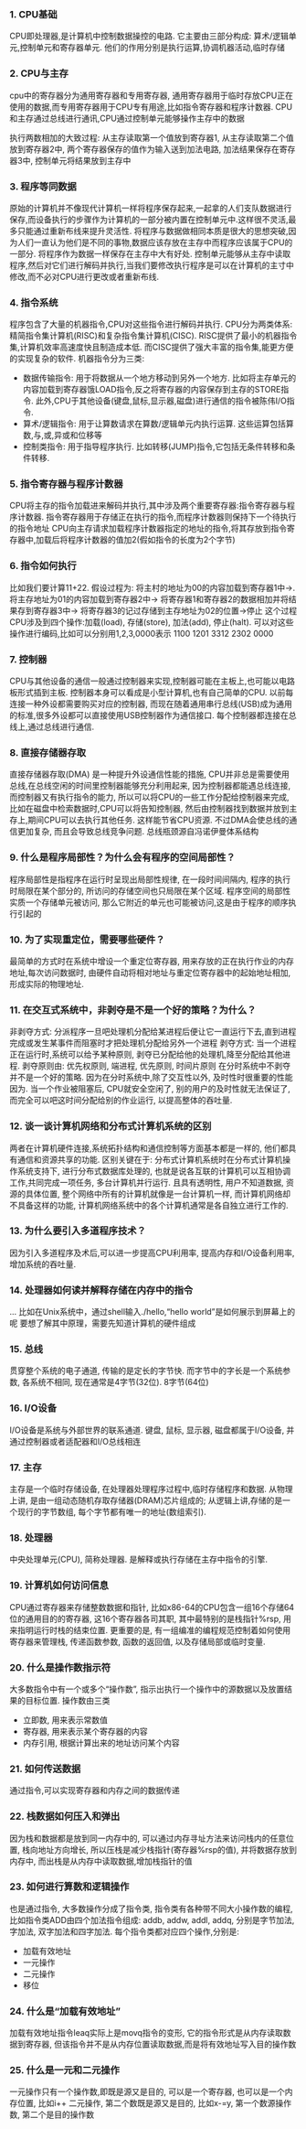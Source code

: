 ### 1. CPU基础
CPU即处理器,是计算机中控制数据操控的电路. 
它主要由三部分构成:
算术/逻辑单元,控制单元和寄存器单元. 
他们的作用分别是执行运算,协调机器活动,临时存储

### 2. CPU与主存
cpu中的寄存器分为通用寄存器和专用寄存器, 通用寄存器用于临时存放CPU正在使用的数据,而专用寄存器用于CPU专有用途,比如指令寄存器和程序计数器. CPU和主存通过总线进行通讯,CPU通过控制单元能够操作主存中的数据

执行两数相加的大致过程: 从主存读取第一个值放到寄存器1, 从主存读取第二个值放到寄存器2中, 两个寄存器保存的值作为输入送到加法电路, 加法结果保存在寄存器3中, 控制单元将结果放到主存中

### 3. 程序等同数据
原始的计算机并不像现代计算机一样将程序保存起来,一起拿的人们支队数据进行保存,而设备执行的步骤作为计算机的一部分被内置在控制单元中.这样很不灵活,最多只能通过重新布线来提升灵活性. 将程序与数据做相同本质是很大的思想突破,因为人们一直认为他们是不同的事物,数据应该存放在主存中而程序应该属于CPU的一部分.
将程序作为数据一样保存在主存中大有好处. 控制单元能够从主存中读取程序,然后对它们进行解码并执行,当我们要修改执行程序是可以在计算机的主寸中修改,而不必对CPU进行更改或者重新布线.

### 4. 指令系统
程序包含了大量的机器指令,CPU对这些指令进行解码并执行. CPU分为两类体系:精简指令集计算机(RISC)和复杂指令集计算机(CISC). RISC提供了最小的机器指令集,计算机效率高速度快且制造成本低. 而CISC提供了强大丰富的指令集,能更方便的实现复杂的软件.
机器指令分为三类:
- 数据传输指令: 用于将数据从一个地方移动到另外一个地方. 比如将主存单元的内容加载到寄存器饿LOAD指令,反之将寄存器的内容保存到主存的STORE指令. 此外,CPU于其他设备(键盘,鼠标,显示器,磁盘)进行通信的指令被陈伟I/O指令.
- 算术/逻辑指令: 用于让算数请求在算数/逻辑单元内执行运算. 这些运算包括算数,与,或,异或和位移等
- 控制类指令: 用于指导程序执行. 比如转移(JUMP)指令,它包括无条件转移和条件转移.

### 5. 指令寄存器与程序计数器
CPU将主存的指令加载进来解码并执行,其中涉及两个重要寄存器:指令寄存器与程序计数器. 
指令寄存器用于存储正在执行的指令,而程序计数器则保持下一个待执行的指令地址
CPU向主存请求加载程序计数器指定的地址的指令,将其存放到指令寄存器中,加载后将程序计数器的值加2(假如指令的长度为2个字节)

### 6. 指令如何执行
比如我们要计算11+22. 假设过程为: 将主村的地址为00的内容加载到寄存器1中->.将主存地址为01的内容加载到寄存器2中-> 将寄存器1和寄存器2的数据相加并将结果存到寄存器3中-> 将寄存器3的记过存储到主存地址为02的位置->停止
这个过程CPU涉及到四个操作:加载(load), 存储(store), 加法(add), 停止(halt). 可以对这些操作进行编码,比如可以分别用1,2,3,0000表示
1100
1201
3312
2302
0000

### 7. 控制器
CPU与其他设备的通信一般通过控制器来实现,控制器可能在主板上,也可能以电路板形式插到主板. 控制器本身可以看成是小型计算机,也有自己简单的CPU. 以前每连接一种外设都需要购买对应的控制器, 而现在随着通用串行总线(USB)成为通用的标准,很多外设都可以直接使用USB控制器作为通信接口. 每个控制器都连接在总线上,通过总线进行通信.

### 8. 直接存储器存取
直接存储器存取(DMA) 是一种提升外设通信性能的措施, CPU并非总是需要使用总线,在总线空闲的时间里控制器能够充分利用起来, 因为控制器都能遇总线连接, 而控制器又有执行指令的能力, 所以可以将CPU的一些工作分配给控制器来完成, 比如在磁盘中检索数据时,CPU可以将告知控制器, 然后由控制器找到数据并放到主存上,期间CPU可以去执行其他任务. 这样能节省CPU资源. 不过DMA会使总线的通信更加复杂, 而且会导致总线竞争问题. 总线瓶颈源自冯诺伊曼体系结构

### 9. 什么是程序局部性？为什么会有程序的空间局部性？
程序局部性是指程序在运行时呈现出局部性规律, 在一段时间间隔内, 程序的执行时局限在某个部分的, 所访问的存储空间也只局限在某个区域.
程序空间的局部性实质一个存储单元被访问, 那么它附近的单元也可能被访问,这是由于程序的顺序执行引起的

### 10. 为了实现重定位，需要哪些硬件？
最简单的方式时在系统中增设一个重定位寄存器, 用来存放的正在执行作业的内存地址,每次访问数据时, 由硬件自动将相对地址与重定位寄存器中的起始地址相加,形成实际的物理地址. 

### 11. 在交互式系统中，非剥夺是不是一个好的策略？为什么？
非剥夺方式: 分派程序一旦吧处理机分配给某进程后便让它一直运行下去,直到进程完成或发生某事件而阻塞时才把处理机分配给另外一个进程
剥夺方式: 当一个进程正在运行时,系统可以给予某种原则, 剥夺已分配给他的处理机,降至分配给其他进程. 剥夺原则由: 优先权原则, 端进程, 优先原则, 时间片原则
在分时系统中不剥夺并不是一个好的策略. 因为在分时系统中,除了交互性以外, 及时性时很重要的性能因为. 当一个作业被阻塞后, CPU就安全空闲了, 别的用户的及时性就无法保证了, 而完全可以吧这时间分配给别的作业运行, 以提高整体的吞吐量.

### 12. 谈一谈计算机网络和分布式计算机系统的区别
两者在计算机硬件连接,系统拓扑结构和通信控制等方面基本都是一样的, 他们都具有通信和资源共享的功能.
区别关键在于: 分布式计算机系统时在分布式计算机操作系统支持下, 进行分布式数据库处理的, 也就是说各互联的计算机可以互相协调工作,共同完成一项任务, 多台计算机并行运行. 且具有透明性, 用户不知道数据, 资源的具体位置, 整个网络中所有的计算机就像是一台计算机一样, 而计算机网络却不具备这样的功能, 计算机网络系统中的各个计算机通常是各自独立进行工作的.

### 13. 为什么要引入多道程序技术？
因为引入多道程序及术后,可以进一步提高CPU利用率, 提高内存和I/O设备利用率, 增加系统的吞吐量.

### 14. 处理器如何读并解释存储在内存中的指令
...
比如在Unix系统中，通过shell输入./hello,“hello world”是如何展示到屏幕上的呢
要想了解其中原理，需要先知道计算机的硬件组成

### 15. 总线
贯穿整个系统的电子通道, 传输的是定长的字节快. 而字节中的字长是一个系统参数, 各系统不相同, 现在通常是4字节(32位). 8字节(64位)

### 16. I/O设备
I/O设备是系统与外部世界的联系通道. 键盘, 鼠标, 显示器, 磁盘都属于I/O设备, 并通过控制器或者适配器和I/O总线相连

### 17. 主存
主存是一个临时存储设备, 在处理器处理程序过程中,临时存储程序和数据. 从物理上讲, 是由一组动态随机存取存储器(DRAM)芯片组成的; 从逻辑上讲,存储的是一个现行的字节数组, 每个字节都有唯一的地址(数组索引).

### 18. 处理器
中央处理单元(CPU), 简称处理器. 是解释或执行存储在主存中指令的引擎.

### 19. 计算机如何访问信息
CPU通过寄存器来存储整数数据和指针, 比如x86-64的CPU包含一组16个存储64位的通用目的的寄存器, 这16个寄存器各司其职, 其中最特别的是栈指针%rsp, 用来指明运行时栈的结束位置. 更重要的是, 有一组编准的编程规范控制着如何使用寄存器来管理栈, 传递函数参数, 函数的返回值, 以及存储局部或临时变量.

### 20. 什么是操作数指示符
大多数指令中有一个或多个“操作数”, 指示出执行一个操作中的源数据以及放置结果的目标位置. 操作数由三类
- 立即数, 用来表示常数值
- 寄存器, 用来表示某个寄存器的内容
- 内存引用, 根据计算出来的地址访问某个内容

### 21. 如何传送数据
通过指令,可以实现寄存器和内存之间的数据传递

### 22. 栈数据如何压入和弹出
因为栈和数据都是放到同一内存中的, 可以通过内存寻址方法来访问栈内的任意位置, 栈向地址方向增长, 所以压栈是减少栈指针(寄存器%rsp的值), 并将数据存放到内存中, 而出栈是从内存中读取数据,增加栈指针的值

### 23. 如何进行算数和逻辑操作
也是通过指令, 大多数操作分成了指令类, 指令类有各种带不同大小操作数的编程, 比如指令类ADD由四个加法指令组成: addb, addw, addl, addq, 分别是字节加法,字加法, 双字加法和四字加法. 每个指令类都对应四个操作,分别是:
- 加载有效地址
- 一元操作
- 二元操作
- 移位

### 24. 什么是“加载有效地址”
加载有效地址指令leaq实际上是movq指令的变形, 它的指令形式是从内存读取数据到寄存器, 但该指令并不是从内存位置读取数据,而是将有效地址写入目的操作数

### 25. 什么是一元和二元操作
一元操作只有一个操作数,即既是源又是目的, 可以是一个寄存器, 也可以是一个内存位置, 比如i++
二元操作, 第二个数既是源又是目的, 比如x-=y, 第一个数源操作数, 第二个是目的操作数
